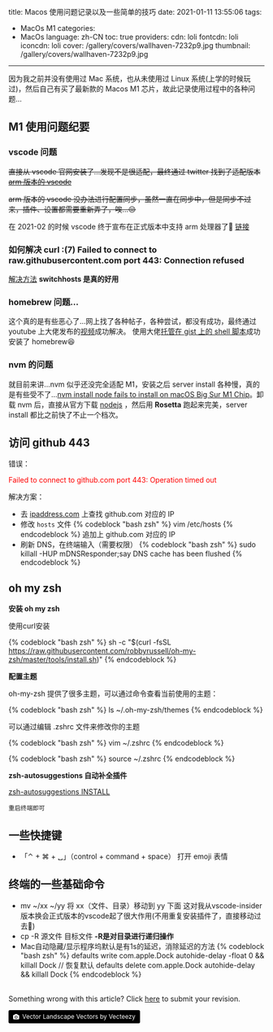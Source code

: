title: Macos 使用问题记录以及一些简单的技巧
date: 2021-01-11 13:55:06
tags:
- MacOs M1
categories:
- MacOs
language: zh-CN
toc: true
providers:
    cdn: loli
    fontcdn: loli
    iconcdn: loli
cover: /gallery/covers/wallhaven-7232p9.jpg
thumbnail: /gallery/covers/wallhaven-7232p9.jpg
---

因为我之前并没有使用过 Mac 系统，也从未使用过 Linux 系统(上学的时候玩过)，然后自己有买了最新款的 Macos M1 芯片，故此记录使用过程中的各种问题...

<!-- more -->

## M1 使用问题纪要

### vscode 问题

~~直接从 vscode 官网安装了...发现不是很适配，最终通过 twitter 找到了适配版本[arm 版本的 vscode](https://twitter.com/code/status/1338886895867224070)~~

~~arm 版本的 vscode 没办法进行配置同步，虽然一直在同步中，但是同步不过来，插件、设置都需要重新弄了，唉...😔~~

在 2021-02 的时候 vscode 终于宣布在正式版本中支持 arm 处理器了🌈 [链接](https://code.visualstudio.com/updates/v1_54)

### 如何解决 curl :(7) Failed to connect to raw.githubusercontent.com port 443: Connection refused

[解决方法](https://github.com/hawtim/blog/issues/10) **switchhosts 是真的好用**

### homebrew 问题...

这个真的是有些恶心了...网上找了各种帖子，各种尝试，都没有成功，最终通过 youtube 上大佬发布的[视频](https://www.youtube.com/watch?v=nv2ylxro7rM)成功解决。
使用大佬[托管在 gist 上的 shell 脚本](https://gist.github.com/nrubin29/bea5aa83e8dfa91370fe83b62dad6dfa)成功安装了 homebrew😆

### nvm 的问题

就目前来讲...nvm 似乎还没完全适配 M1，安装之后 server install 各种慢，真的是有些受不了...[nvm install node fails to install on macOS Big Sur M1 Chip](https://github.com/nvm-sh/nvm/issues/2350)。卸载 nvm 后，直接从官方下载 [nodejs](https://nodejs.org/zh-cn/) ，然后用 **Rosetta** 跑起来完美，server install 都比之前快了不止一个档次。

## 访问 github 443

错误：<p style="color: red">Failed to connect to github.com port 443: Operation timed out</p>

解决方案：

- 去 [ipaddress.com](https://ipaddress.com) 上查找 github.com 对应的 IP 
- 修改 `hosts` 文件
  {% codeblock "bash zsh" %}
    vim /etc/hosts
  {% endcodeblock %}
  追加上 github.com 对应的 IP
- 刷新 DNS，在终端输入（需要权限）
  {% codeblock "bash zsh" %}
    sudo killall -HUP mDNSResponder;say DNS cache has been flushed
  {% endcodeblock %}

## oh my zsh

**安装 oh my zsh**

使用curl安装

{% codeblock "bash zsh" %}
sh -c "$(curl -fsSL https://raw.githubusercontent.com/robbyrussell/oh-my-zsh/master/tools/install.sh)"
{% endcodeblock %}

**配置主题**

oh-my-zsh 提供了很多主题，可以通过命令查看当前使用的主题：

{% codeblock "bash zsh" %}
ls ~/.oh-my-zsh/themes
{% endcodeblock %}

可以通过编辑 .zshrc 文件来修改你的主题

{% codeblock "bash zsh" %}
vim ~/.zshrc
{% endcodeblock %}

{% codeblock "bash zsh" %}
source ~/.zshrc
{% endcodeblock %}

**zsh-autosuggestions 自动补全插件**

[zsh-autosuggestions INSTALL](https://github.com/zsh-users/zsh-autosuggestions/blob/master/INSTALL.md#oh-my-zsh)

`重启终端即可`

## 一些快捷键

- 「⌃ + ⌘ + ␣」（control + command + space） 打开 emoji 表情

## 终端的一些基础命令

- mv ~/xx ~/yy 将 xx（文件、目录）移动到 yy 下面 这对我从vscode-insider 版本换会正式版本的vscode起了很大作用(不用重复安装插件了，直接移动过去🤣)
- cp -R 源文件 目标文件 **-R是对目录进行递归操作**
- Mac自动隐藏/显示程序坞默认是有1s的延迟，消除延迟的方法
  {% codeblock "bash zsh" %}
    defaults write com.apple.Dock autohide-delay -float 0 && killall Dock
    // 恢复默认
    defaults delete com.apple.Dock autohide-delay && killall Dock
  {% endcodeblock %}

<br>

<article class="message message-immersive is-warning">
<div class="message-body">
<i class="fas fa-question-circle mr-2"></i>Something wrong with this article? 
Click <a href="https://github.com/blacklisten/nblogs/edit/site/source/_posts/2021/Macos.md">here</a> 
to submit your revision.
</div>
</article>

<a style="background-color:black;color:white;text-decoration:none;padding:4px 6px;font-size:12px;line-height:1.2;display:inline-block;border-radius:3px" href="https://wallhaven.cc" target="_blank" rel="noopener noreferrer" title="Vector Landscape Vectors by Vecteezy"><span style="display:inline-block;padding:2px 3px"><svg xmlns="http://www.w3.org/2000/svg" style="height:12px;width:auto;position:relative;vertical-align:middle;top:-1px;fill:white" viewBox="0 0 32 32"><path d="M20.8 18.1c0 2.7-2.2 4.8-4.8 4.8s-4.8-2.1-4.8-4.8c0-2.7 2.2-4.8 4.8-4.8 2.7.1 4.8 2.2 4.8 4.8zm11.2-7.4v14.9c0 2.3-1.9 4.3-4.3 4.3h-23.4c-2.4 0-4.3-1.9-4.3-4.3v-15c0-2.3 1.9-4.3 4.3-4.3h3.7l.8-2.3c.4-1.1 1.7-2 2.9-2h8.6c1.2 0 2.5.9 2.9 2l.8 2.4h3.7c2.4 0 4.3 1.9 4.3 4.3zm-8.6 7.5c0-4.1-3.3-7.5-7.5-7.5-4.1 0-7.5 3.4-7.5 7.5s3.3 7.5 7.5 7.5c4.2-.1 7.5-3.4 7.5-7.5z"></path></svg></span><span style="display:inline-block;padding:2px 3px">Vector Landscape Vectors by Vecteezy</span></a>
